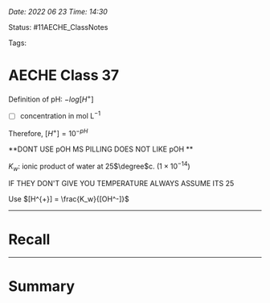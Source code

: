 *Date: 2022 06 23 Time: 14:30*


Status: #11AECHE_ClassNotes 

Tags: 


# AECHE Class 37

Definition of pH: $-log[H^+]$
- [   ] concentration in mol L$^{-1}$

Therefore, $[H^{+}]=10^{-pH}$

**DONT USE pOH MS PILLING DOES NOT LIKE pOH
**

$K_w$: ionic product of water at 25$\degree$c. ($1 \times 10^{-14}$)

IF THEY DON'T GIVE YOU TEMPERATURE ALWAYS ASSUME ITS 25

Use $[H^{+}] = \frac{K_w}{[OH^-]}$


---
# Recall







---
# Summary


